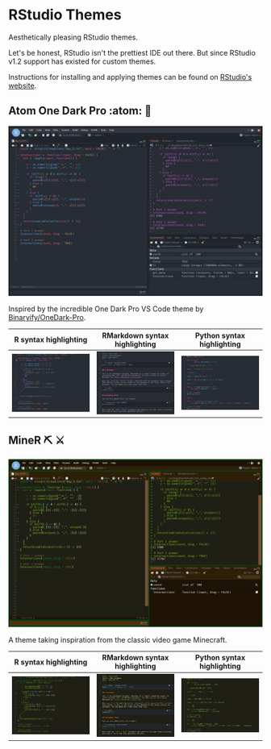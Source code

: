 # RStudio Themes

Aesthetically pleasing RStudio themes. 

Let's be honest, RStudio isn't the prettiest IDE out there. But since RStudio v1.2 support has existed for custom themes.

Instructions for installing and applying themes can be found on [RStudio's website](https://www.rstudio.com/blog/rstudio-ide-custom-theme-support/).

## Atom One Dark Pro :atom: :rocket:

![Atom One Dark Pro](./img/onedark.png)

Inspired by the incredible One Dark Pro VS Code theme by [Binaryify/OneDark-Pro](https://github.com/Binaryify/OneDark-Pro).


R syntax highlighting | RMarkdown syntax highlighting | Python syntax highlighting
:--------------------:|:-----------------------------:|:-------------------------:
![Atom One Dark Pro R syntax highlighting](./img/onedark_text.png) | ![Atom One Dark Pro RMarkdown syntax highlighting](./img/onedark_md.png) | ![Atom One Dark Pro Python syntax highlighting](./img/onedark_py.png)


## MineR :pick: :crossed_swords:

![MineR](./img/miner.png)

A theme taking inspiration from the classic video game Minecraft.


R syntax highlighting | RMarkdown syntax highlighting | Python syntax highlighting
:--------------------:|:-----------------------------:|:-------------------------:
![MineR R syntax highlighting](./img/miner_text.png) | ![MineR RMarkdown syntax highlighting](./img/miner_md.png) | ![MineR Python syntax highlighting](./img/miner_py.png)

